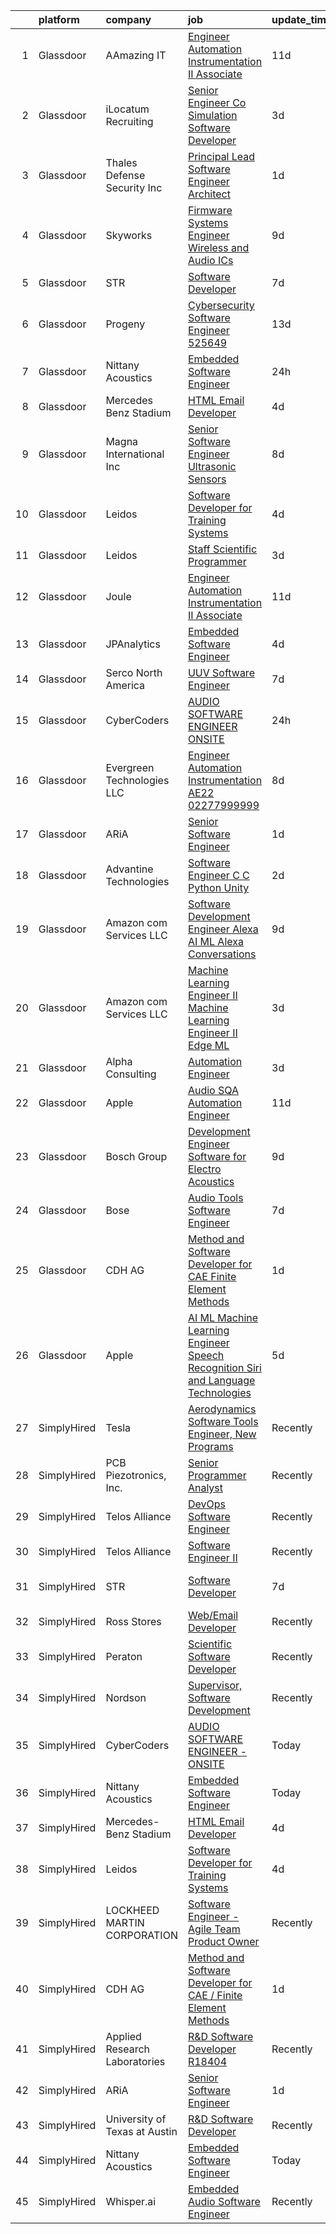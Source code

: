 

|    | platform    | company                        | job                                                                                                                                                                                                                                                                                                                                                                                                                                                                                                                                                                                                                                                                                                                                                                                                                                                                                                                                                                                                                                                                                                                                                                                                                                                                                                                                                                                                                                                                          | update_time   | location                |
|---:|:------------|:-------------------------------|:-----------------------------------------------------------------------------------------------------------------------------------------------------------------------------------------------------------------------------------------------------------------------------------------------------------------------------------------------------------------------------------------------------------------------------------------------------------------------------------------------------------------------------------------------------------------------------------------------------------------------------------------------------------------------------------------------------------------------------------------------------------------------------------------------------------------------------------------------------------------------------------------------------------------------------------------------------------------------------------------------------------------------------------------------------------------------------------------------------------------------------------------------------------------------------------------------------------------------------------------------------------------------------------------------------------------------------------------------------------------------------------------------------------------------------------------------------------------------------|:--------------|:------------------------|
|  1 | Glassdoor   | AAmazing IT                    | [Engineer   Automation Instrumentation   II  Associate ](https://www.glassdoor.com/partner/jobListing.htm?pos=114&ao=1136043&s=58&guid=000001824de24299bc0bde8e63e723dd&src=GD_JOB_AD&t=SR&vt=w&ea=1&cs=1_72d0c7ac&cb=1659164050434&jobListingId=1008012140318&jrtk=3-0-1g96u4gm5jroj801-1g96u4gmmi6j9800-be0268a24a9383bf-)                                                                                                                                                                                                                                                                                                                                                                                                                                                                                                                                                                                                                                                                                                                                                                                                                                                                                                                                                                                                                                                                                                                                                 | 11d           | West Point, PA          |
|  2 | Glassdoor   | iLocatum Recruiting            | [Senior Engineer   Co Simulation Software Developer](https://www.glassdoor.com/partner/jobListing.htm?pos=109&ao=1110586&s=58&guid=000001824de24299bc0bde8e63e723dd&src=GD_JOB_AD&t=SR&vt=w&ea=1&cs=1_e69741cd&cb=1659164050434&jobListingId=1008031184795&cpc=F41FEAB56D215062&jrtk=3-0-1g96u4gm5jroj801-1g96u4gmmi6j9800-3d7f67eb8dbe255a--6NYlbfkN0D1UcI9BXC1f5QSBjMbPamHM6GlmOeW7DhZo1lcFVxibe-vyE4u5NZNh4gYETyu5OMFhdH-WBklkaddU-TxotsMAFIXZ8lhyqh95OVXubFBgikApSy1URaL6nfvsi0uy7p44YIwUYwOjBvN1kQTFzH0pL2q51e43f2zZcrg3-KSUd8MLAz2NQJI1-EzcnAQvhjIBlthgZlLB5HTlpgNLZbSkdZJhxLFmU3PwVfsW-v8SEYn0LR6p_mMtau7kEhgCIzgdQ1TsUxuqsFFmGi2ftJbhJn7uzB1caqFj8BA4eJW5HZIyEeX3bbmf3N6ASFTy_Wr94ILzkM96zTlvtd91Wi6XldsGZItJxiMZmMluTX7siYpKtGxTqznUaVWTvEE6kmfQ6CfkfUxg488wHX0IWAswRc_6rZY17-KpeE8ecwYWPqm7L7afg4JaoQxXaQXvrzz7ID2RYwjJrqklJg5xIL_AsHZ41xflCk7TfWEiBBNUMsBGPPHulm3YkED7hBd6NjozJDKGfpBpG9KgHufjYY0GguhbeAWU4DV1o-JP1OLHw%3D%3D)                                                                                                                                                                                                                                                                                                                                                                                                                                                                                                                                    | 3d            | Westmont, IL            |
|  3 | Glassdoor   | Thales Defense   Security  Inc | [Principal Lead Software Engineer Architect](https://www.glassdoor.com/partner/jobListing.htm?pos=124&ao=1136043&s=58&guid=000001824de24299bc0bde8e63e723dd&src=GD_JOB_AD&t=SR&vt=w&cs=1_92c23e78&cb=1659164050435&jobListingId=1008036349123&jrtk=3-0-1g96u4gm5jroj801-1g96u4gmmi6j9800-90522da7da233ced-)                                                                                                                                                                                                                                                                                                                                                                                                                                                                                                                                                                                                                                                                                                                                                                                                                                                                                                                                                                                                                                                                                                                                                                  | 1d            | Columbia, MD            |
|  4 | Glassdoor   | Skyworks                       | [Firmware Systems Engineer   Wireless and Audio ICs](https://www.glassdoor.com/partner/jobListing.htm?pos=126&ao=1136043&s=58&guid=000001824de24299bc0bde8e63e723dd&src=GD_JOB_AD&t=SR&vt=w&cs=1_0fd2a5ab&cb=1659164050435&jobListingId=1008018288191&jrtk=3-0-1g96u4gm5jroj801-1g96u4gmmi6j9800-95187f244cde3d10-)                                                                                                                                                                                                                                                                                                                                                                                                                                                                                                                                                                                                                                                                                                                                                                                                                                                                                                                                                                                                                                                                                                                                                          | 9d            | Beaverton, OR           |
|  5 | Glassdoor   | STR                            | [Software Developer](https://www.glassdoor.com/partner/jobListing.htm?pos=118&ao=1136043&s=58&guid=000001824de24299bc0bde8e63e723dd&src=GD_JOB_AD&t=SR&vt=w&ea=1&cs=1_8122f691&cb=1659164050436&jobListingId=1008023447856&jrtk=3-0-1g96u4gm5jroj801-1g96u4gmmi6j9800-d60648e76305f06c-)                                                                                                                                                                                                                                                                                                                                                                                                                                                                                                                                                                                                                                                                                                                                                                                                                                                                                                                                                                                                                                                                                                                                                                                     | 7d            | Dayton, OH              |
|  6 | Glassdoor   | Progeny                        | [Cybersecurity Software Engineer  525649 ](https://www.glassdoor.com/partner/jobListing.htm?pos=115&ao=1136043&s=58&guid=000001824de24299bc0bde8e63e723dd&src=GD_JOB_AD&t=SR&vt=w&cs=1_3c8fd6fb&cb=1659164050434&jobListingId=1008009993388&jrtk=3-0-1g96u4gm5jroj801-1g96u4gmmi6j9800-5393fd192e4e968b-)                                                                                                                                                                                                                                                                                                                                                                                                                                                                                                                                                                                                                                                                                                                                                                                                                                                                                                                                                                                                                                                                                                                                                                    | 13d           | Manassas, VA            |
|  7 | Glassdoor   | Nittany Acoustics              | [Embedded Software Engineer](https://www.glassdoor.com/partner/jobListing.htm?pos=102&ao=1110586&s=58&guid=000001824de24299bc0bde8e63e723dd&src=GD_JOB_AD&t=SR&vt=w&ea=1&cs=1_aa7f6eee&cb=1659164050433&jobListingId=1008038298146&cpc=39A4E8CE329AB187&jrtk=3-0-1g96u4gm5jroj801-1g96u4gmmi6j9800-0ea1849893469c83--6NYlbfkN0DfhRLDY5E7BVY3xhBTAobuSaZ3WR2SqAJ-w4NHeQGDZxuTLtiUsxSy8QBXJ2H4pCbw38-bo7P_bVKAwnqdF-Sn4qZ2uCo5pvG_GM1PTL_Bq58rSSAKQ192D_2f5Ej86OhFOm13DGp2Wk2WB5ggup-37_Sqc6LRpevodul_IJcceisAhrDJtv5G_26PII0NW5wpvIi4Q-ep4By84MxjNbiwq5B4m7zbJOvFUolKGuM-9tveWz2FxvrzCoP7Cwbt6qb78XAMLUlAR_SIckgYQfS3nzmRop27Q4KOH9MbHOARO51lPuOVYnxxWt8v6MWGbF134bYDHtTtqWlZUe9fBXwn6Di6JOG0rLRvnBrh7uNJR8nFRk54Ic_KnBJYJsm2h0kofIjEfA8X5mAy3UI63061Q8v7OkvWR4fkg0Kb0_erlVc3qSmPlth1nNoHd70KMJMMuoQvOjvsdU3HnvCL-mLFu7p_kvPANo6ew8Lxfrw76nQ_0VV6kTwTyXtJxEMANlY%3D)                                                                                                                                                                                                                                                                                                                                                                                                                                                                                                                                                                                                          | 24h           | Remote                  |
|  8 | Glassdoor   | Mercedes Benz Stadium          | [HTML Email Developer](https://www.glassdoor.com/partner/jobListing.htm?pos=110&ao=1136043&s=58&guid=000001824de24299bc0bde8e63e723dd&src=GD_JOB_AD&t=SR&vt=w&ea=1&cs=1_3978a417&cb=1659164050433&jobListingId=1008028184763&jrtk=3-0-1g96u4gm5jroj801-1g96u4gmmi6j9800-9a547699c45640b0-)                                                                                                                                                                                                                                                                                                                                                                                                                                                                                                                                                                                                                                                                                                                                                                                                                                                                                                                                                                                                                                                                                                                                                                                   | 4d            | Atlanta, GA             |
|  9 | Glassdoor   | Magna International Inc        | [Senior Software Engineer   Ultrasonic Sensors](https://www.glassdoor.com/partner/jobListing.htm?pos=125&ao=1136043&s=58&guid=000001824de24299bc0bde8e63e723dd&src=GD_JOB_AD&t=SR&vt=w&cs=1_a7ad6456&cb=1659164050435&jobListingId=1008020691159&jrtk=3-0-1g96u4gm5jroj801-1g96u4gmmi6j9800-9206e4547b050ee0-)                                                                                                                                                                                                                                                                                                                                                                                                                                                                                                                                                                                                                                                                                                                                                                                                                                                                                                                                                                                                                                                                                                                                                               | 8d            | Auburn Hills, MI        |
| 10 | Glassdoor   | Leidos                         | [Software Developer for Training Systems](https://www.glassdoor.com/partner/jobListing.htm?pos=103&ao=1110586&s=58&guid=000001824de24299bc0bde8e63e723dd&src=GD_JOB_AD&t=SR&vt=w&cs=1_83484fa4&cb=1659164050432&jobListingId=1008027833923&cpc=F583A5AE0DDDFE3A&jrtk=3-0-1g96u4gm5jroj801-1g96u4gmmi6j9800-183065c03579bde0--6NYlbfkN0CZUO70VSdYKA8PR3jfrSh5ljhqJhfDt0PzQCMubt8cRihWbmqO_-Ccw6DGinMZCyKXTah149IElIo13-QZQJcdQn15N9Jxw-gfH0vBNXQ83H-xL1VHb5T889X15fcU2GMZMPBZ13hyA7bZo_vy9UZYTq3zNO-5xR-6bX809QKaAWqaQ_pDZyc7yHjEYzGCP1jF1CO1Po1zjhKXbz19LU4Xligdyd3nwGkoF0t8muB8gRkMSjHSXV89K1Nzu6pepfkykjs3LGNOXO4z-RQzVcycWKpIvVfbYwthpyf3d5pSVDdTG2dzKIKIZAPfw8A4iBFfQ076uIdhJrAWCKmYIEpF2Du1r1kGTstUehGVDRjuTEoBJFz7eGRK6D4hm4KF1M0M7FfYEwu1yk9CuOs21cw5gMSQjYQQn_VWHHidgbrshY9G7MklTFfvzRCTXUwLWBH4UQieUTWIgm0_wnyWm7rriVPuu3K5xLVrkvmlQIJtceQQug7QX3wYoAuMv1wNanp66OMmJD_rZY9ThzxhE2QdOORkT1G9ZrK5W1hnLf8glmSshkd7ayjgtKf69OQwcEN-C2zt5Xa3ytA7iJbL-iNjb0baaaieBnJUedn0ymiR5UeM3d8lnRp5PcsN-ZPJkjs%3D)                                                                                                                                                                                                                                                                                                                                                                                                                                                                  | 4d            | Bethesda, MD            |
| 11 | Glassdoor   | Leidos                         | [Staff Scientific Programmer](https://www.glassdoor.com/partner/jobListing.htm?pos=105&ao=1110586&s=58&guid=000001824de24299bc0bde8e63e723dd&src=GD_JOB_AD&t=SR&vt=w&cs=1_f73c7937&cb=1659164050433&jobListingId=1008032008142&cpc=7AD1D84939BBEEF3&jrtk=3-0-1g96u4gm5jroj801-1g96u4gmmi6j9800-1f38abc9fade6d07--6NYlbfkN0CZUO70VSdYKA8PR3jfrSh5ljhqJhfDt0PzQCMubt8cRihWbmqO_-Ccw6DGinMZCyLjp7BOTRSlLWf3gecSskMubrtfqdweFHo-tiUJv3MS7mmsQgUZSSWJxsyjB2X_ymEgsC8kMBCxJYrrYD2Hlb7w2vJZ5jZQbRUgFj-m7MwtFd90PuuTsl7frGDSdIra0a4KO1roYA9yhc7neZQqvzLO5muP-FhJr2e1yA9BA1ZAIYvyNjuOLcrp1AgkbaxuEgbVs-JazH-vplatFgnPxWdvwgBcrXb2nKfRWzFgYOmTBNqJXs3bc95C8TzjuGHD9gnp7LeA0WNJ2EERSRqSqwGG1snvzFIWpkdatF3vOEL7RoIUgG1bWs2eKkLZtvi7oZE_esKhAxrtufQkCiJBOogdAd02sbCD_MztUSmohEy5P1K6Q--uoBkl6pKWcPss4AJ201IL0ttOuLAd-C2ztPhoUxIx4y-fGJEhi648gT8RCGqljB4Iv-GGFPjM_-rmaLMf88AfJniAVkbOTsb-4QurkaMNHVmviYysUltXZLkVuRQNGzqfgLJ3At7dXV5oWsW7wyYzO5Vde0FfhMqlacNh63Eou1EJYfDEglaN5iXFqLRZvd5K_3nx)                                                                                                                                                                                                                                                                                                                                                                                                                                                                                            | 3d            | Bethesda, MD            |
| 12 | Glassdoor   | Joule                          | [Engineer   Automation Instrumentation   II  Associate ](https://www.glassdoor.com/partner/jobListing.htm?pos=108&ao=1110586&s=58&guid=000001824de24299bc0bde8e63e723dd&src=GD_JOB_AD&t=SR&vt=w&cs=1_5cbd3833&cb=1659164050433&jobListingId=1008012371954&cpc=F4EED0218A761C36&jrtk=3-0-1g96u4gm5jroj801-1g96u4gmmi6j9800-ee78424998c6d671--6NYlbfkN0AXtvPDqDev6liskt-h_3vAUEMM26GmMOlWYCAn-kvNiXTWhOpXUsJAzHKzhdDJA6zHqXVxuB8wfSBkVIxqhEgnvXRKaQQ4fowc9Xs-8TmnBfGj8huXGnDxAkHh9H7OSQRS41py27xbtg6yGS1_RRkKfQI3270QD9EQP5OygTBnGP-E4XAMGCOS-zDTr7VvXTBUHU2oITehruO3ySsmUll-8lS6rkLiT-msDnUuXDi0be6X0S_o65eQpkzZxRcITU2tmt1Th2atfS1NPRr7mwnahBjVS9DnhpT0Ihj5NR0V5IRQK_6Wp11eXlRs0jwKNLwTTrljgPC5fgCZZ3Ro9qHz52z97bBqnYQB-r-fI0-PUxVyxqDkzcbUJJJ5iesubL_OSxtU5JAbFld9XgLj0jMSoDVBBjOdjAIjFK8Hdj-AIO7FKjVrvT2rqJPGGXXRqZLtNY_NI_su2fytVQ830vacOU3GMPNAFHnvPfuO2qgqNzp80WbYoxB_M-4h5TyLgN7xukvJr_OFgetY6YdowGwcoQ1tWTyrKJilAHLEpqHkE1MR0KPqmxPYIbzHUdat03QLxovWpSez0X2iuHmw5GN-V9AFhQXjMm8-2VTWfNLHAQ%3D%3D)                                                                                                                                                                                                                                                                                                                                                                                                                                                                     | 11d           | West Point, PA          |
| 13 | Glassdoor   | JPAnalytics                    | [Embedded Software Engineer](https://www.glassdoor.com/partner/jobListing.htm?pos=113&ao=1136043&s=58&guid=000001824de24299bc0bde8e63e723dd&src=GD_JOB_AD&t=SR&vt=w&cs=1_a5c3254f&cb=1659164050434&jobListingId=1008027057037&jrtk=3-0-1g96u4gm5jroj801-1g96u4gmmi6j9800-884b5ac597197960-)                                                                                                                                                                                                                                                                                                                                                                                                                                                                                                                                                                                                                                                                                                                                                                                                                                                                                                                                                                                                                                                                                                                                                                                  | 4d            | East Falmouth, MA       |
| 14 | Glassdoor   | Serco North America            | [UUV Software Engineer](https://www.glassdoor.com/partner/jobListing.htm?pos=121&ao=1136043&s=58&guid=000001824de24299bc0bde8e63e723dd&src=GD_JOB_AD&t=SR&vt=w&cs=1_6a25a020&cb=1659164050434&jobListingId=1008022024506&jrtk=3-0-1g96u4gm5jroj801-1g96u4gmmi6j9800-c10f041f04d1a0fd-)                                                                                                                                                                                                                                                                                                                                                                                                                                                                                                                                                                                                                                                                                                                                                                                                                                                                                                                                                                                                                                                                                                                                                                                       | 7d            | Newport, RI             |
| 15 | Glassdoor   | CyberCoders                    | [AUDIO SOFTWARE ENGINEER   ONSITE](https://www.glassdoor.com/partner/jobListing.htm?pos=107&ao=1110586&s=58&guid=000001824de24299bc0bde8e63e723dd&src=GD_JOB_AD&t=SR&vt=w&ea=1&cs=1_f2a67f1b&cb=1659164050434&jobListingId=1008038419314&cpc=F41FEAB56D215062&jrtk=3-0-1g96u4gm5jroj801-1g96u4gmmi6j9800-f33fd6da9d120e76--6NYlbfkN0CpFJQzrgRR8WqXWK1qKKEqALWJw739KlKqr2H-MSI4eoBlI4EFrmor2FYZMP3muM3AyC5F4gtnZ2ADPTsYAE54IfWGQXwLjLVYkJSdAi_lNHT4wI-px9DPGh_WVrGzHMK_ER42oiC-rASm0WQvGjy1vAeAqBuNsOEsfEMFl8CAKiov4P6MmrMhUkdHTIpIy8aw1x6KKi3o4q8RDyUlggCqa1jwx802K17esZrRVsyn4fxRnrFyc-vgp3SfBOUWIsBhgs3dPfjfrSV0YLIxOa4KJ3zQL411OUtDLStM9DMyn_Y2hD1HIEN9He3PmZke8GLfc1KA0URDbfzruzksMjhphU7QUMQY6hxeudqpDPTjZkemONgWONyjoCDX1UokfZCIlNXdXedppm2_9-kJ-w6CxTAgdMAEjXcCqh7xlRZtxGhVIJgfvymS57GMooJjtqfAC0Oz78YMEbh-H5UP-yqrXiIvDHSZCFI4LesqRMJH9YGQN1ZexcaXQ_1xko7_x6hhUeG_sCvVtd7UGwoPlcURKak5fdOmojBBSbp0Uud6rKnd_ThP6RPcfPvI6Snr9KWSoS0QDAy6W84Y99dg4XP2k_DsGUqtL6ixYRVkYOcrKjUAV0bij2SgvNFPIDGJqDpQp1v1H9t6j0Ktr98LS2zNkiQFM4XJuOZdfxvf4B9vv2bLvWIrv2f48QmgMQaj3TDv1VJksI5tVNqv5TP-DkgkBQmlVGfx-Rv78DS3aim43O-J27X5AkHVfeWXNO7ripSCQea-dgZPD762d9r-8NXmq1JLCWSuWG0DAY05uYuXMU00N6939MfFsSDsT7_ed4DkkGtBBt5z6newUlDhdxi0LKG1X2yT-3G-LMB1Ed87S3HCDpN8pHU2p_Gb9rym38QqY2QFes0ab2ze8BHP1ING-XcCM488pQhORae9BepkOmuNFuqvFmRE3kxCvkENp4EXpR8hhK0CMKKSvZ972aY1zqCTHrIJm5M%3D)                                                                                                    | 24h           | San Jose, CA            |
| 16 | Glassdoor   | Evergreen Technologies  LLC    | [Engineer   Automation Instrumentation  AE22 02277999999](https://www.glassdoor.com/partner/jobListing.htm?pos=120&ao=1136043&s=58&guid=000001824de24299bc0bde8e63e723dd&src=GD_JOB_AD&t=SR&vt=w&ea=1&cs=1_9ea61003&cb=1659164050434&jobListingId=1008020224922&jrtk=3-0-1g96u4gm5jroj801-1g96u4gmmi6j9800-5333fbb3cc067167-)                                                                                                                                                                                                                                                                                                                                                                                                                                                                                                                                                                                                                                                                                                                                                                                                                                                                                                                                                                                                                                                                                                                                                | 8d            | Philadelphia, PA        |
| 17 | Glassdoor   | ARiA                           | [Senior Software Engineer](https://www.glassdoor.com/partner/jobListing.htm?pos=101&ao=1110586&s=58&guid=000001824de24299bc0bde8e63e723dd&src=GD_JOB_AD&t=SR&vt=w&ea=1&cs=1_f562c10a&cb=1659164050433&jobListingId=1008035240533&cpc=AE9F6614D4EC1B58&jrtk=3-0-1g96u4gm5jroj801-1g96u4gmmi6j9800-b78ec25a90c1d2e7--6NYlbfkN0ACu_hgM4mYOpGjE6TXudS1eLEYdlotK5aSiNrSIRlNjrOhnyvEHI4weSDMNkvE9D-yU3HP4Z_0EnBQVlRSbZLubfsf3ZK9PqQ_eKRsPjQ-77vUPmwTjIOQRjHlS8X_NvFd8gqXIagl9hj-fpa52cc9sA5AD5--wB4o3yvvGZQhz-9QIDo6J-K8R2KBzMvidDBMu8sLriW7yZCtjkOJL4ArBnwaDSv-XGs1yNYiUwcftSUiyWbROJ7cj_RwK8CY0dwGd1vB09lccff3qUue2sycUZaMV-VzCD6aOnRvar9ZSps0XxGJ-kAbxrcKbymLZuxO4xoXkWb0nq-yeTMrx3CBPtcac4qkr0bENbE_b2LymklX9NyEUaqeQgtLuD48-n5zktxZncT20Ho1UZcHlXPZlRBMcSP91IzSN7o6HoytM7ZaYSAto-FfuAmMTb5qYeH6NEYHfjobNnwykLAasP46lPtoH3CdSUwKswMGtOHi3Sp1ysd7jbF99fQloNObkKSJroDi-R6Mng%3D%3D)                                                                                                                                                                                                                                                                                                                                                                                                                                                                                                                                                                                              | 1d            | Madison, VA             |
| 18 | Glassdoor   | Advantine Technologies         | [Software Engineer  C C    Python  Unity ](https://www.glassdoor.com/partner/jobListing.htm?pos=112&ao=1136043&s=58&guid=000001824de24299bc0bde8e63e723dd&src=GD_JOB_AD&t=SR&vt=w&ea=1&cs=1_00662c5d&cb=1659164050434&jobListingId=1008034437453&jrtk=3-0-1g96u4gm5jroj801-1g96u4gmmi6j9800-5aaf3de5b7adc6e3-)                                                                                                                                                                                                                                                                                                                                                                                                                                                                                                                                                                                                                                                                                                                                                                                                                                                                                                                                                                                                                                                                                                                                                               | 2d            | Redmond, WA             |
| 19 | Glassdoor   | Amazon com Services LLC        | [Software Development Engineer   Alexa AI ML  Alexa Conversations](https://www.glassdoor.com/partner/jobListing.htm?pos=122&ao=1136043&s=58&guid=000001824de24299bc0bde8e63e723dd&src=GD_JOB_AD&t=SR&vt=w&cs=1_1e88726b&cb=1659164050434&jobListingId=1008016435787&jrtk=3-0-1g96u4gm5jroj801-1g96u4gmmi6j9800-dfc5eb7ce745fb72-)                                                                                                                                                                                                                                                                                                                                                                                                                                                                                                                                                                                                                                                                                                                                                                                                                                                                                                                                                                                                                                                                                                                                            | 9d            | Sunnyvale, CA           |
| 20 | Glassdoor   | Amazon com Services LLC        | [Machine Learning Engineer II  Machine Learning Engineer II  Edge ML](https://www.glassdoor.com/partner/jobListing.htm?pos=117&ao=1136043&s=58&guid=000001824de24299bc0bde8e63e723dd&src=GD_JOB_AD&t=SR&vt=w&cs=1_7dddd7eb&cb=1659164050434&jobListingId=1008029712894&jrtk=3-0-1g96u4gm5jroj801-1g96u4gmmi6j9800-e5498838ead6dea4-)                                                                                                                                                                                                                                                                                                                                                                                                                                                                                                                                                                                                                                                                                                                                                                                                                                                                                                                                                                                                                                                                                                                                         | 3d            | Cambridge, MA           |
| 21 | Glassdoor   | Alpha Consulting               | [Automation Engineer](https://www.glassdoor.com/partner/jobListing.htm?pos=106&ao=1110586&s=58&guid=000001824de24299bc0bde8e63e723dd&src=GD_JOB_AD&t=SR&vt=w&ea=1&cs=1_864d7c97&cb=1659164050433&jobListingId=1008031063827&cpc=59DEFF8D475298C3&jrtk=3-0-1g96u4gm5jroj801-1g96u4gmmi6j9800-0685a86701fb0c1d--6NYlbfkN0CmztqN_51rcXXt1zGaqXL2SM702I5KuCok5O3lQmzZOFwxmpqFAedJIljPvkZxaoEBbIogKBsaHYKYWbz3SdAg7oeV2NI8FN72Z8l1jmjO366gdF-F6YmzjUlS2VxE8Z1lElGYSdMe0hsZF2MpSR9APiXAN63P53BgGynGRJ3ghlCErUuNpehxQhGQMRKJsFsoZGbtMf73qNGFcL50m2By7aKm9mIA5ZjlMDyd3AjClXyz2VXt65Q5bPG5Ub8bTZYUiXHxXIZqnblm5R3CCknsx5aD2hKylyFMNdyEIz2Xwu0tkjr3oAdAYCrqgt4pNXdeZza65bX2aaq96PTE3za0JiN5PhSB5quNQn88XJU_JGjvOWLvYfnTwPzfZAVIn1SQJTknvlYOMGYDY9kJQ19hXnxKXulpVEI-P3CG6o10G5R6FtuYiJvL0DpY5J_dCOm6TGq5OTAvzs4JNK7aMfTbNX4ZiisO_kzD4-mVp_E2sDY9PSJB9zjxZEBt3SPL-Gp_sOsCPtcPOg%3D%3D)                                                                                                                                                                                                                                                                                                                                                                                                                                                                                                                                                                                                   | 3d            | West Point, PA          |
| 22 | Glassdoor   | Apple                          | [Audio SQA Automation Engineer](https://www.glassdoor.com/partner/jobListing.htm?pos=119&ao=1136043&s=58&guid=000001824de24299bc0bde8e63e723dd&src=GD_JOB_AD&t=SR&vt=w&cs=1_32b7dbb0&cb=1659164050434&jobListingId=1008011764317&jrtk=3-0-1g96u4gm5jroj801-1g96u4gmmi6j9800-a0630f947329ed7a-)                                                                                                                                                                                                                                                                                                                                                                                                                                                                                                                                                                                                                                                                                                                                                                                                                                                                                                                                                                                                                                                                                                                                                                               | 11d           | Cupertino, CA           |
| 23 | Glassdoor   | Bosch Group                    | [Development Engineer  Software for Electro Acoustics](https://www.glassdoor.com/partner/jobListing.htm?pos=123&ao=1136043&s=58&guid=000001824de24299bc0bde8e63e723dd&src=GD_JOB_AD&t=SR&vt=w&ea=1&cs=1_abff0311&cb=1659164050435&jobListingId=1008018898570&jrtk=3-0-1g96u4gm5jroj801-1g96u4gmmi6j9800-f418d82148d04c75-)                                                                                                                                                                                                                                                                                                                                                                                                                                                                                                                                                                                                                                                                                                                                                                                                                                                                                                                                                                                                                                                                                                                                                   | 9d            | Burnsville, MN          |
| 24 | Glassdoor   | Bose                           | [Audio Tools Software Engineer](https://www.glassdoor.com/partner/jobListing.htm?pos=116&ao=1136043&s=58&guid=000001824de24299bc0bde8e63e723dd&src=GD_JOB_AD&t=SR&vt=w&cs=1_c8474a8b&cb=1659164050434&jobListingId=1008023325838&jrtk=3-0-1g96u4gm5jroj801-1g96u4gmmi6j9800-28a8ee5c65f161ae-)                                                                                                                                                                                                                                                                                                                                                                                                                                                                                                                                                                                                                                                                                                                                                                                                                                                                                                                                                                                                                                                                                                                                                                               | 7d            | Remote                  |
| 25 | Glassdoor   | CDH AG                         | [Method and Software Developer for CAE   Finite Element Methods](https://www.glassdoor.com/partner/jobListing.htm?pos=111&ao=1136043&s=58&guid=000001824de24299bc0bde8e63e723dd&src=GD_JOB_AD&t=SR&vt=w&ea=1&cs=1_d51392ab&cb=1659164050433&jobListingId=1008035036576&jrtk=3-0-1g96u4gm5jroj801-1g96u4gmmi6j9800-86e6aa1c5ebc5de6-)                                                                                                                                                                                                                                                                                                                                                                                                                                                                                                                                                                                                                                                                                                                                                                                                                                                                                                                                                                                                                                                                                                                                         | 1d            | Remote                  |
| 26 | Glassdoor   | Apple                          | [AI ML   Machine Learning Engineer  Speech Recognition   Siri and Language Technologies](https://www.glassdoor.com/partner/jobListing.htm?pos=104&ao=1110586&s=58&guid=000001824de24299bc0bde8e63e723dd&src=GD_JOB_AD&t=SR&vt=w&cs=1_6cf94e6f&cb=1659164050432&jobListingId=1008025019899&cpc=ACAF1607C5C1E404&jrtk=3-0-1g96u4gm5jroj801-1g96u4gmmi6j9800-c2d954e567e3d4b3--6NYlbfkN0BvKrLyj5gPmtZO9T8euul8TCxuuKNOtzRJOomxnwSEodTz2Bc-sPZlm1JPYWoVnTFEDzg0Vx42kRpR89GPxzVd3-X-QAocJl6LWkVdvmMNgjvLiCmnUmNab4ASL_z-nXeBHdLwnKJduunKJICJTVo56Ib4eNOYR6Rs2rwulJ13VqLYFz5UBS2af7Gxhw-qbbzUlMxua0Bvu4yPW9k4S2Cm3yZmN4CuDa8PHUjReHYAsdumn0nYFeip2O6fMx3YjephMzHvecNgXHbWCeEMTpoRrt_408yIfT4VGih1msig5BSBBpYvZSOm8dbTPrXYVE0cjVy0-j0h4s2Hr0KFaRLgEQWy5PBVdBgctPUQ5ZOU79zme9JzfbPZANL6nA17t8aQYu75TWk_Ky7KOFgH--H43WcYkv15xfPGaR5adgLw4qdE7T3bhiBHyMuzy5pfC6d4YBQ1LwWje8Yufk5CxnYs2-1FlOdyT7OPsqmbSPOLwVjKT5IQmpwsFE10x_N4_ERHxYv8BMFHayj1Sa3LPebgJUe5UnpJ7rR842APiHUNRaAlkNiiLlpRTxfibbqsQfyu57UOeYRSs33me_aeG3hdyLkj3khIo4vkgSDyXyIV-aPlxPyCflEbEeGDNnUuImd0ta85o0WGWMVWNbXMhG6n5p_gLaGhGMlYWjEnr1apybx8jC3MrfB3S_d345160LcGZyXtiGq6k8cMTF0ILzHgNzz6KqCtRvrGyFDIdsW2XQYgk0Pa7imOQE2Gp8z7JYmEeJuPLHDGms9QBuKdnWokSI3Fh7W08HAH7vpaDHiUNV6nU6aoQ6G4l1cQg21XBx5h6rY5z7PJDAGKEWOPsb2t--KlaK_fadujInvyLhdtMp0DL6dxfXU_FBpjzTlJzpO7OVVdDC4ypSP1auuKO8neqbDkYqUZfGCnGsHi6k87bFiYJWJRIYs7AgTE_dJx5-83CbHts05IjFRSkzCO-NRJipUuRTHm2mPkXyVusrtJAdW9jZC1miq1EyiLjpY_DkaGQe0__y94P2SC6t6-MIl9) | 5d            | Cambridge, MA           |
| 27 | SimplyHired | Tesla                          | [Aerodynamics Software Tools Engineer, New Programs](https://www.simplyhired.com/job/zO8gcthxFQqgNmwD9bdYUrhRy13Ovr3XTHhU0ibGJoZo7L7tcfLxOw?q=acoustic+developer)                                                                                                                                                                                                                                                                                                                                                                                                                                                                                                                                                                                                                                                                                                                                                                                                                                                                                                                                                                                                                                                                                                                                                                                                                                                                                                            | Recently      | Hawthorne, CA           |
| 28 | SimplyHired | PCB Piezotronics, Inc.         | [Senior Programmer Analyst](https://www.simplyhired.com/job/eQBYwWiHkxugufpP5RasTROUJ8GSCTQyB7il0JPt8M58snoQJ9LUjQ?q=acoustic+developer)                                                                                                                                                                                                                                                                                                                                                                                                                                                                                                                                                                                                                                                                                                                                                                                                                                                                                                                                                                                                                                                                                                                                                                                                                                                                                                                                     | Recently      | Depew, NY               |
| 29 | SimplyHired | Telos Alliance                 | [DevOps Software Engineer](https://www.simplyhired.com/job/60pzz4L5D8jyQznk7xCHuh-sXpm8UKepKgOSUU5hK41ghLTOS_rCAA?q=acoustic+developer)                                                                                                                                                                                                                                                                                                                                                                                                                                                                                                                                                                                                                                                                                                                                                                                                                                                                                                                                                                                                                                                                                                                                                                                                                                                                                                                                      | Recently      | United States           |
| 30 | SimplyHired | Telos Alliance                 | [Software Engineer II](https://www.simplyhired.com/job/kZV61agVwkyatDwMDME2qzHjMH0qxJ0TKghEY8Q5euA1eovU2CLQnQ?q=acoustic+developer)                                                                                                                                                                                                                                                                                                                                                                                                                                                                                                                                                                                                                                                                                                                                                                                                                                                                                                                                                                                                                                                                                                                                                                                                                                                                                                                                          | Recently      | United States           |
| 31 | SimplyHired | STR                            | [Software Developer](https://www.simplyhired.com/job/H1c7BELJ9f8URM1JdBuL1isaHn58A_17QWe2G1fdllsYKMHBKlX1VA?q=acoustic+developer)                                                                                                                                                                                                                                                                                                                                                                                                                                                                                                                                                                                                                                                                                                                                                                                                                                                                                                                                                                                                                                                                                                                                                                                                                                                                                                                                            | 7d            | Dayton, OH +2 locations |
| 32 | SimplyHired | Ross Stores                    | [Web/Email Developer](https://www.simplyhired.com/job/iapHcCXyBAwSCQxFgqTzcH6pCeCWlT5U6RhkIjo60dultz2bPETatw?q=acoustic+developer)                                                                                                                                                                                                                                                                                                                                                                                                                                                                                                                                                                                                                                                                                                                                                                                                                                                                                                                                                                                                                                                                                                                                                                                                                                                                                                                                           | Recently      | Dublin, CA              |
| 33 | SimplyHired | Peraton                        | [Scientific Software Developer](https://www.simplyhired.com/job/7QYgSHmP-LaULOI13l0r_sxWb_0wHWMGwpZBJR4iEeFKmhhjsbVj-g?q=acoustic+developer)                                                                                                                                                                                                                                                                                                                                                                                                                                                                                                                                                                                                                                                                                                                                                                                                                                                                                                                                                                                                                                                                                                                                                                                                                                                                                                                                 | Recently      | Bethesda, MD            |
| 34 | SimplyHired | Nordson                        | [Supervisor, Software Development](https://www.simplyhired.com/job/iQzzo1syGvp_LK8EJJqfW1QgjC_kO-c6mh7ke3kUDToUb4_3_pNFMw?q=acoustic+developer)                                                                                                                                                                                                                                                                                                                                                                                                                                                                                                                                                                                                                                                                                                                                                                                                                                                                                                                                                                                                                                                                                                                                                                                                                                                                                                                              | Recently      | Carlsbad, CA            |
| 35 | SimplyHired | CyberCoders                    | [AUDIO SOFTWARE ENGINEER - ONSITE](https://www.simplyhired.com/job/ci1hMPFIuE6hcI-968ExhXoO_DF3-nkKNzD5J7EIGcqqJQt-I4d1zQ?q=acoustic+developer)                                                                                                                                                                                                                                                                                                                                                                                                                                                                                                                                                                                                                                                                                                                                                                                                                                                                                                                                                                                                                                                                                                                                                                                                                                                                                                                              | Today         | San Jose, CA            |
| 36 | SimplyHired | Nittany Acoustics              | [Embedded Software Engineer](https://www.simplyhired.com/job/1KQOCBmqTQS6VN0wgWGOGhQPKFwCICyDOq9hXVgmI30jMlOOT1w0Xw?q=acoustic+developer)                                                                                                                                                                                                                                                                                                                                                                                                                                                                                                                                                                                                                                                                                                                                                                                                                                                                                                                                                                                                                                                                                                                                                                                                                                                                                                                                    | Today         | Remote                  |
| 37 | SimplyHired | Mercedes-Benz Stadium          | [HTML Email Developer](https://www.simplyhired.com/job/fY2w_fRRswCzqrXijLXSH2JBF89JdcDfj5Fo0QCk3zhuXbCXVpOY3w?q=acoustic+developer)                                                                                                                                                                                                                                                                                                                                                                                                                                                                                                                                                                                                                                                                                                                                                                                                                                                                                                                                                                                                                                                                                                                                                                                                                                                                                                                                          | 4d            | Atlanta, GA             |
| 38 | SimplyHired | Leidos                         | [Software Developer for Training Systems](https://www.simplyhired.com/job/bkZMqLcMEW3WoKMF4vv5LTlDXVzHoXRsF35WIS_tZNhHme0iBV-Cow?q=acoustic+developer)                                                                                                                                                                                                                                                                                                                                                                                                                                                                                                                                                                                                                                                                                                                                                                                                                                                                                                                                                                                                                                                                                                                                                                                                                                                                                                                       | 4d            | Bethesda, MD            |
| 39 | SimplyHired | LOCKHEED MARTIN CORPORATION    | [Software Engineer - Agile Team Product Owner](https://www.simplyhired.com/job/1m8ZMgHl6A6KUNLFOgf2FTkSodNvAVUVzm1l2xenJNXaecLknI_S1A?q=acoustic+developer)                                                                                                                                                                                                                                                                                                                                                                                                                                                                                                                                                                                                                                                                                                                                                                                                                                                                                                                                                                                                                                                                                                                                                                                                                                                                                                                  | Recently      | Manassas, VA            |
| 40 | SimplyHired | CDH AG                         | [Method and Software Developer for CAE / Finite Element Methods](https://www.simplyhired.com/job/-PwpaSww9pIsSSdq8eeKSiCqpSwU9Z7WesweKJU1KIB1qSkYA47s8w?q=acoustic+developer)                                                                                                                                                                                                                                                                                                                                                                                                                                                                                                                                                                                                                                                                                                                                                                                                                                                                                                                                                                                                                                                                                                                                                                                                                                                                                                | 1d            | Remote                  |
| 41 | SimplyHired | Applied Research Laboratories  | [R&D Software Developer R18404](https://www.simplyhired.com/job/iYsUoC4YVp2iNY6b_JtpfN9L4H2iAgnSxyEYjA8MjR38__eDQ3Tw0g?q=acoustic+developer)                                                                                                                                                                                                                                                                                                                                                                                                                                                                                                                                                                                                                                                                                                                                                                                                                                                                                                                                                                                                                                                                                                                                                                                                                                                                                                                                 | Recently      | Austin, TX              |
| 42 | SimplyHired | ARiA                           | [Senior Software Engineer](https://www.simplyhired.com/job/X-GSSLpSSt5Iz3XBT09wOmri3pGwnhTA6JwCu5-oxS7NLrehOaPbFA?q=acoustic+developer)                                                                                                                                                                                                                                                                                                                                                                                                                                                                                                                                                                                                                                                                                                                                                                                                                                                                                                                                                                                                                                                                                                                                                                                                                                                                                                                                      | 1d            | Seattle, WA +1 location |
| 43 | SimplyHired | University of Texas at Austin  | [R&D Software Developer](https://www.simplyhired.com/job/vqHuy_oZJgXYZ1HSMIdDPj22ukbWjaDArX3G_rEkMwPmFtnM5JtubQ?q=acoustic+developer)                                                                                                                                                                                                                                                                                                                                                                                                                                                                                                                                                                                                                                                                                                                                                                                                                                                                                                                                                                                                                                                                                                                                                                                                                                                                                                                                        | Recently      | Austin, TX              |
| 44 | SimplyHired | Nittany Acoustics              | [Embedded Software Engineer](https://www.simplyhired.com/job/1KQOCBmqTQS6VN0wgWGOGhQPKFwCICyDOq9hXVgmI30jMlOOT1w0Xw?q=acoustic+developer)                                                                                                                                                                                                                                                                                                                                                                                                                                                                                                                                                                                                                                                                                                                                                                                                                                                                                                                                                                                                                                                                                                                                                                                                                                                                                                                                    | Today         | Remote                  |
| 45 | SimplyHired | Whisper.ai                     | [Embedded Audio Software Engineer](https://www.simplyhired.com/job/ZMTGSSKnJ3J72fSEwF45cg_M5Xxfc_s71G7wMj0GkivJRW1SXn0Liw?q=acoustic+developer)                                                                                                                                                                                                                                                                                                                                                                                                                                                                                                                                                                                                                                                                                                                                                                                                                                                                                                                                                                                                                                                                                                                                                                                                                                                                                                                              | Recently      | San Francisco, CA       |